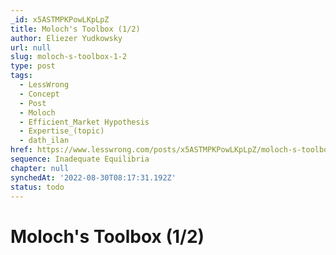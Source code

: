 ```yaml
---
_id: x5ASTMPKPowLKpLpZ
title: Moloch's Toolbox (1/2)
author: Eliezer Yudkowsky
url: null
slug: moloch-s-toolbox-1-2
type: post
tags:
  - LessWrong
  - Concept
  - Post
  - Moloch
  - Efficient_Market Hypothesis
  - Expertise_(topic)
  - dath_ilan
href: https://www.lesswrong.com/posts/x5ASTMPKPowLKpLpZ/moloch-s-toolbox-1-2
sequence: Inadequate Equilibria
chapter: null
synchedAt: '2022-08-30T08:17:31.192Z'
status: todo
---
```


# Moloch's Toolbox (1/2)
